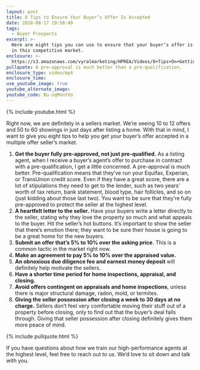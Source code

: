 ```yaml
---
layout: post
title: 8 Tips to Ensure Your Buyer’s Offer Is Accepted
date: 2018-08-17 19:50:49
tags:
  - Buyer Prospects
excerpt: >-
  Here are eight tips you can use to ensure that your buyer’s offer is accepted
  in this competitive market.
enclosure: >-
  https://s3.amazonaws.com/vyralmarketing/HPREA/Videos/8+Tips+On+Getting+Your+Home+Sold+-+Charlotte+Real+Estate+Agent.mp4
pullquote: A pre-approval is much better than a pre-qualification.
enclosure_type: video/mp4
enclosure_time:
use_youtube_image: true
youtube_alternate_image:
youtube_code: Bu-sqMnntVo
---
```


{% include youtube.html %}

Right now, we are definitely in a sellers market. We’re seeing 10 to 12 offers and 50 to 60 showings in just days after listing a home. With that in mind, I want to give you eight tips to help you get your buyer’s offer accepted in a multiple offer seller’s market.

1. **Get the buyer fully pre-approved, not just pre-qualified.** As a listing agent, when I receive a buyer’s agent’s offer to purchase in contract with a pre-qualification, I get a little concerned. A pre-approval is much better. Pre-qualification means that they’ve run your Equifax, Experian, or TransUnion credit score. Even if they have a great score, there are a lot of stipulations they need to get to the lender, such as two years’ worth of tax return, bank statement, blood type, hair follicles, and so on (just kidding about those last two). You want to be sure that they’re fully pre-approved to protect the seller at the highest level.
2. **A heartfelt letter to the seller.** Have your buyers write a letter directly to the seller, stating why they love the property so much and what appeals to the buyer. Hit the seller’s hot buttons. It’s important to show the seller that there’s emotion there; they want to be sure their house is going to be a great home for the new buyers.
3. **Submit an offer that’s 5% to 10% over the asking price.** This is a common tactic in the market right now.
4. **Make an agreement to pay 5% to 10% over the appraised value.**
5. **An obnoxious due diligence fee and earnest money deposit** will definitely help motivate the sellers.
6. **Have a shorter time period for home inspections, appraisal, and closing.**
7. **Avoid offers contingent on appraisals and home inspections**, unless there is major structural damage, radon, mold, or termites.
8. **Giving the seller possession after closing a week to 30 days at no charge.** Sellers don’t feel very comfortable moving their stuff out of a property before closing, only to find out that the buyer’s deal falls through. Giving that seller possession after closing definitely gives them more peace of mind.

{% include pullquote.html %}

If you have questions about how we train our high-performance agents at the highest level, feel free to reach out to us. We’d love to sit down and talk with you.

&nbsp;